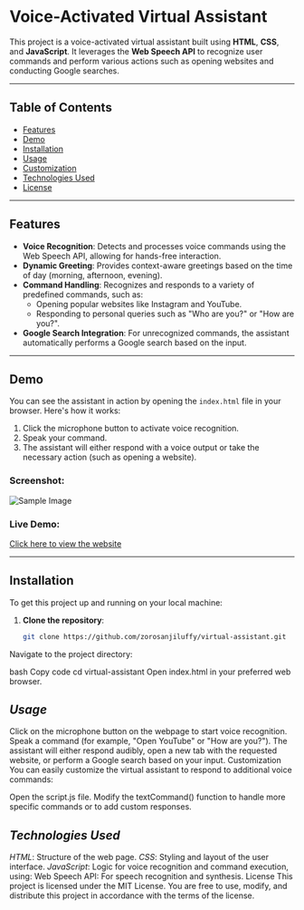 # **Voice-Activated Virtual Assistant**

This project is a voice-activated virtual assistant built using **HTML**, **CSS**, and **JavaScript**. It leverages the **Web Speech API** to recognize user commands and perform various actions such as opening websites and conducting Google searches.

---

## **Table of Contents**

- [Features](#features)
- [Demo](#demo)
- [Installation](#installation)
- [Usage](#usage)
- [Customization](#customization)
- [Technologies Used](#technologies-used)
- [License](#license)

---

## **Features**

- **Voice Recognition**: Detects and processes voice commands using the Web Speech API, allowing for hands-free interaction.
- **Dynamic Greeting**: Provides context-aware greetings based on the time of day (morning, afternoon, evening).
- **Command Handling**: Recognizes and responds to a variety of predefined commands, such as:
  - Opening popular websites like Instagram and YouTube.
  - Responding to personal queries such as "Who are you?" or "How are you?".
- **Google Search Integration**: For unrecognized commands, the assistant automatically performs a Google search based on the input.

---

## **Demo**

You can see the assistant in action by opening the `index.html` file in your browser. Here's how it works:

1. Click the microphone button to activate voice recognition.
2. Speak your command.
3. The assistant will either respond with a voice output or take the necessary action (such as opening a website).

### **Screenshot**:

![Sample Image](https://im.ge/i/Screenshot-2024-10-18-181450.png)

### **Live Demo**:

[Click here to view the website](https://zorosanjiluffy.github.io/AI/)

---

## **Installation**

To get this project up and running on your local machine:

1. **Clone the repository**:

   ```bash
   git clone https://github.com/zorosanjiluffy/virtual-assistant.git


Navigate to the project directory:

bash
Copy code
cd virtual-assistant
Open index.html in your preferred web browser.

## *Usage*
Click on the microphone button on the webpage to start voice recognition.
Speak a command (for example, "Open YouTube" or "How are you?").
The assistant will either respond audibly, open a new tab with the requested website, or perform a Google search based on your input.
Customization
You can easily customize the virtual assistant to respond to additional voice commands:

Open the script.js file.
Modify the textCommand() function to handle more specific commands or to add custom responses.


## *Technologies Used*
*HTML*: 
Structure of the web page.
*CSS*: Styling and layout of the user interface.
*JavaScript*: Logic for voice recognition and command execution, using:
Web Speech API: For speech recognition and synthesis.
License
This project is licensed under the MIT License. You are free to use, modify, and distribute this project in accordance with the terms of the license.
